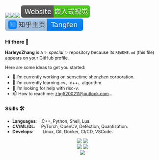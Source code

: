 ![](https://komarev.com/ghpvc/?username=HarleysZhang&label=PROFILE+VIEWS)![](https://img.shields.io/github/followers/HarleysZhang?style=social)![](https://img.shields.io/github/stars/HarleysZhang?style=social)
[![website](icons/Website-armcvai-brightgreen.svg)](http://www.armcvai.com/)[![zhihu](icons/Home-on-Zhihu.svg)](https://www.zhihu.com/people/tang-fen-44-49)

### Hi there 👋

**HarleysZhang** is a ✨ _special_ ✨ repository because its `README.md` (this file) appears on your GitHub profile.

Here are some ideas to get you started:
- 🔭 I’m currently working on sensetime shenzhen corporation.
- 🌱 I’m currently learning cv、c++、algorithm.
- 🤔 I’m looking for help with risc-v.
- 📫 How to reach me: zhg5200211@outlook.com...

### Skills 🛠️
- **Languages**: &nbsp;&nbsp;                C++, Python, Shell, Lua.
- **CV/ML/DL**: &nbsp;&nbsp;&nbsp;           PyTorch, OpenCV, Detection, Quantization.
- **Develops**:  &nbsp;&nbsp;&nbsp;&nbsp;    Linux, Git, Docker, CI/CD, VSCode.

<!-- GitHub Readme Stats -->
<div align="center">
  <img height="180px" src="https://github-readme-stats.vercel.app/api?username=HarleysZhang&theme=algolia&show_icons=trueline_height=21" />
  <img height="180px" src="https://github-readme-stats.vercel.app/api/top-langs/?username=HarleysZhang&theme=algolia&layout=compact" />
</div>

<!-- GitHub Profile Trophy & GitHub Streak Stats -->
<div align="center">
 <img height="208px" src="https://github-profile-trophy.vercel.app/?username=HarleysZhang&theme=algolia&row=2&column=3&no-frame=true" />
 <img height="208px" src="https://github-readme-streak-stats.herokuapp.com/?user=HarleysZhang&theme=algolia" />
</div>

<!-- GitHub Activity Graph -->
<div align="center"><img height="295px" src="https://activity-graph.herokuapp.com/graph?username=HarleysZhang&theme=react-dark&color=00ADFF&bg_color=010F2C" /></div>
